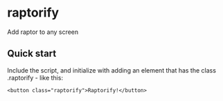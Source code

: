raptorify
=========

Add raptor to any screen

## Quick start
Include the script, and initialize with adding an element that has the class .raptorify - like this:
```
<button class="raptorify">Raptorify!</button>
```

